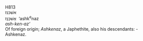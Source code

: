 <body>
  <p>H813<br>  אשׁכּנז  <br> אַשׁכְּנַז  ‎  ‘ashk<sup>e</sup>naz  <br><i>ash-ken-az‘ </i><br>Of foreign origin; <i>Ashkenaz</i>, a Japhethite, also his descendants: - Ashkenaz.<br></p>
 </body>